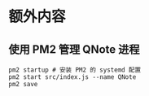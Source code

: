 # 额外内容

## 使用 PM2 管理 QNote 进程

``` shell
pm2 startup # 安装 PM2 的 systemd 配置
pm2 start src/index.js --name QNote
pm2 save
```
